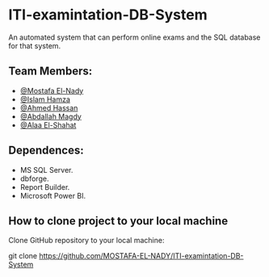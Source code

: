 # ITI-examintation-DB-System

 An automated system that can perform online exams and the SQL database for that system.
 
 ## Team Members:
- [@Mostafa El-Nady](https://github.com/MOSTAFA-EL-NADY)
- [@Islam Hamza](https://github.com/IHamza74)
- [@Ahmed Hassan](https://github.com/hassan9810)
- [@Abdallah Magdy](https://github.com/Zaazou)
- [@Alaa El-Shahat](https://github.com/AlaaElshahat)

## Dependences:

- MS SQL Server.
- dbforge.
- Report Builder.
- Microsoft Power BI.

## How to clone project to your local machine

Clone GitHub repository to your local machine:

git clone https://github.com/MOSTAFA-EL-NADY/ITI-examintation-DB-System


